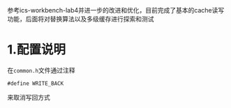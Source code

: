 参考ics-workbench-lab4并进一步的改进和优化，目前完成了基本的cache读写功能，后面将对替换算法以及多级缓存进行探索和测试

# 1.配置说明

在`common.h`文件通过注释 

```
#define WRITE_BACK
```
来取消写回方式
